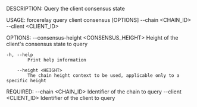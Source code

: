 DESCRIPTION:
Query the client consensus state

USAGE:
    forcerelay query client consensus [OPTIONS] --chain <CHAIN_ID> --client <CLIENT_ID>

OPTIONS:
        --consensus-height <CONSENSUS_HEIGHT>
            Height of the client's consensus state to query

    -h, --help
            Print help information

        --height <HEIGHT>
            The chain height context to be used, applicable only to a specific height

REQUIRED:
        --chain <CHAIN_ID>      Identifier of the chain to query
        --client <CLIENT_ID>    Identifier of the client to query
